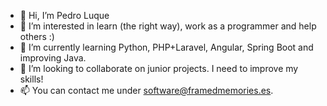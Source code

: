 - 👋 Hi, I’m Pedro Luque
- 👀 I’m interested in learn (the right way), work as a programmer and help others :)
- 🌱 I’m currently learning Python, PHP+Laravel, Angular, Spring Boot and improving Java.
- 💞️ I’m looking to collaborate on junior projects. I need to improve my skills!
- 📫 You can contact me under software@framedmemories.es. 

<!---
RichterX/RichterX is a ✨ special ✨ repository because its `README.md` (this file) appears on your GitHub profile.
You can click the Preview link to take a look at your changes.
--->
